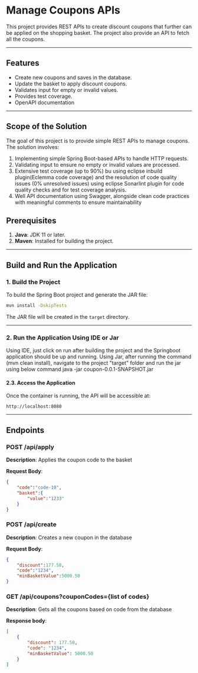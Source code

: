 
# Manage Coupons APIs

This project provides REST APIs to create discount coupons that further can be applied on the shopping basket. The project also provide an API to fetch all the coupons.

---

## **Features**
- Create new coupons and saves in the database.
- Update the basket to apply discount coupons.
- Validates input for empty or invalid values.
- Provides test coverage.
- OpenAPI documentation

---
## **Scope of the Solution**
The goal of this project is to provide simple REST APIs to manage coupons. 
The solution involves:

1. Implementing simple Spring Boot-based APIs to handle HTTP requests.
2. Validating input to ensure no empty or invalid values are processed.
3. Extensive test coverage (up to 90%) bu using eclipse inbuild plugin(Eclemma code coverage) and the resolution of code quality issues (0% unresolved issues) using eclipse Sonarlint plugin for code quality checks and for test coverage analysis.
4. Well API documentation using Swagger, alongside clean code practices with meaningful comments to ensure maintainability

## **Prerequisites**
1. **Java**: JDK 11 or later.
2. **Maven**: Installed for building the project.

---

## **Build and Run the Application**

### **1. Build the Project**
To build the Spring Boot project and generate the JAR file:
```bash
mvn install -DskipTests
```

The JAR file will be created in the `target` directory.

---

### **2. Run the Application Using IDE or Jar**
 Using IDE, just click on run after building the project and the Springboot application should be up and running.
 Using Jar, after running the command (mvn clean install), navigate to the project "target" folder and run the jar using below command
 java -jar coupon-0.0.1-SNAPSHOT.jar

#### **2.3. Access the Application**
Once the container is running, the API will be accessible at:
```
http://localhost:8080
```

---

## **Endpoints**

### **POST /api/apply**
**Description**: Applies the coupon code to the basket

**Request Body**:
```json
{
    "code":"code-10",
    "basket":{
        "value":"1233"
    }
}
```
### **POST /api/create**
**Description**: Creates a new coupon in the database

**Request Body**:
```json
{
    "discount":177.50,
    "code":"1234",
    "minBasketValue":5000.50
}
```
### **GET /api/coupons?couponCodes={list of codes}**
**Description**: Gets all the coupons based on code from the database

**Response body**:
```json
[
    {
        "discount": 177.50,
        "code": "1234",
        "minBasketValue": 5000.50
    }
]
```
